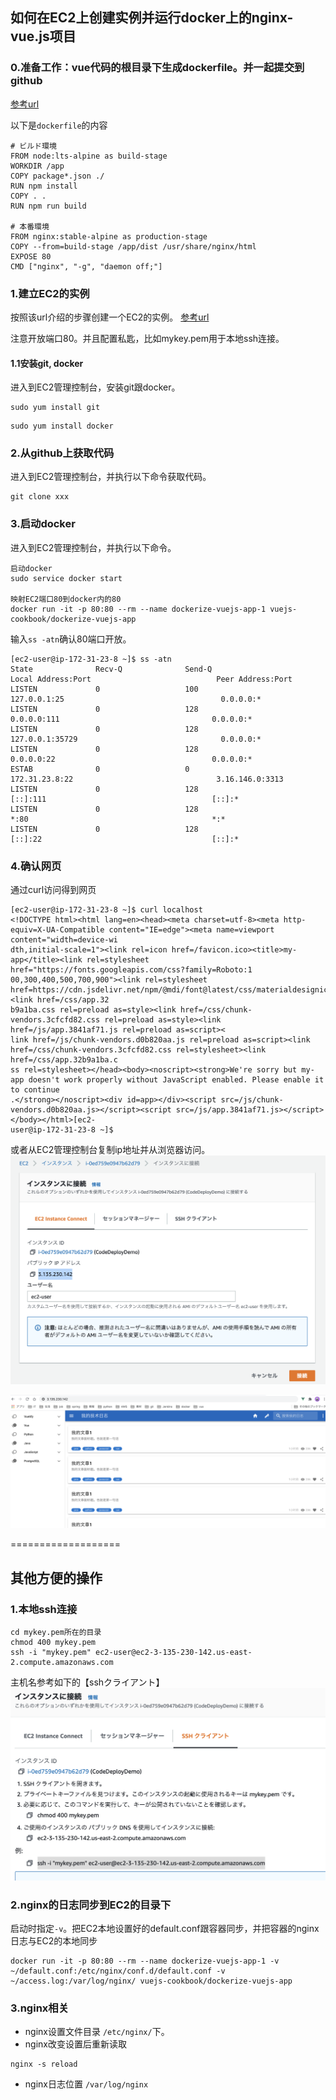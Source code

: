 ## 如何在EC2上创建实例并运行docker上的nginx-vue.js项目

### 0.准备工作：vue代码的根目录下生成dockerfile。并一起提交到github

[参考url](https://jp.vuejs.org/v2/cookbook/dockerize-vuejs-app.html)

以下是`dockerfile`的内容
```
# ビルド環境
FROM node:lts-alpine as build-stage
WORKDIR /app
COPY package*.json ./
RUN npm install
COPY . .
RUN npm run build

# 本番環境
FROM nginx:stable-alpine as production-stage
COPY --from=build-stage /app/dist /usr/share/nginx/html
EXPOSE 80
CMD ["nginx", "-g", "daemon off;"]
```


### 1.建立EC2的实例
按照该url介绍的步骤创建一个EC2的实例。
[参考url](https://qiita.com/minato-naka/items/c21e4d53db7a720f8fdd#ec2%E3%82%A4%E3%83%B3%E3%82%B9%E3%82%BF%E3%83%B3%E3%82%B9%E4%BD%9C%E6%88%90) 

注意开放端口80。并且配置私匙，比如mykey.pem用于本地ssh连接。

#### 1.1安装git, docker
进入到EC2管理控制台，安装git跟docker。
```shell
sudo yum install git
```

```shell
sudo yum install docker
```

### 2.从github上获取代码
进入到EC2管理控制台，并执行以下命令获取代码。
```shell
git clone xxx
```

### 3.启动docker
进入到EC2管理控制台，并执行以下命令。
```shell
启动docker
sudo service docker start

映射EC2端口80到docker内的80
docker run -it -p 80:80 --rm --name dockerize-vuejs-app-1 vuejs-cookbook/dockerize-vuejs-app
```

输入```ss -atn```确认80端口开放。

```
[ec2-user@ip-172-31-23-8 ~]$ ss -atn
State              Recv-Q              Send-Q                            Local Address:Port                            Peer Address:Port              
LISTEN             0                   100                                   127.0.0.1:25                                   0.0.0.0:*                 
LISTEN             0                   128                                     0.0.0.0:111                                  0.0.0.0:*                 
LISTEN             0                   128                                   127.0.0.1:35729                                0.0.0.0:*                 
LISTEN             0                   128                                     0.0.0.0:22                                   0.0.0.0:*                 
ESTAB              0                   0                                   172.31.23.8:22                                3.16.146.0:3313              
LISTEN             0                   128                                        [::]:111                                     [::]:*                 
LISTEN             0                   128                                           *:80                                         *:*                 
LISTEN             0                   128                                        [::]:22                                      [::]:*   
```

### 4.确认网页
通过curl访问得到网页
```shell
[ec2-user@ip-172-31-23-8 ~]$ curl localhost
<!DOCTYPE html><html lang=en><head><meta charset=utf-8><meta http-equiv=X-UA-Compatible content="IE=edge"><meta name=viewport content="width=device-wi
dth,initial-scale=1"><link rel=icon href=/favicon.ico><title>my-app</title><link rel=stylesheet href="https://fonts.googleapis.com/css?family=Roboto:1
00,300,400,500,700,900"><link rel=stylesheet href=https://cdn.jsdelivr.net/npm/@mdi/font@latest/css/materialdesignicons.min.css><link href=/css/app.32
b9a1ba.css rel=preload as=style><link href=/css/chunk-vendors.3cfcfd82.css rel=preload as=style><link href=/js/app.3841af71.js rel=preload as=script><
link href=/js/chunk-vendors.d0b820aa.js rel=preload as=script><link href=/css/chunk-vendors.3cfcfd82.css rel=stylesheet><link href=/css/app.32b9a1ba.c
ss rel=stylesheet></head><body><noscript><strong>We're sorry but my-app doesn't work properly without JavaScript enabled. Please enable it to continue
.</strong></noscript><div id=app></div><script src=/js/chunk-vendors.d0b820aa.js></script><script src=/js/app.3841af71.js></script></body></html>[ec2-
user@ip-172-31-23-8 ~]$ 
```
或者从EC2管理控制台复制ip地址并从浏览器访问。
![1](../pic/1.png)

![2](../pic/2.png)

===================
## 其他方便的操作
### 1.本地ssh连接
```
cd mykey.pem所在的目录
chmod 400 mykey.pem
ssh -i "mykey.pem" ec2-user@ec2-3-135-230-142.us-east-2.compute.amazonaws.com
```
主机名参考如下的【sshクライアント】
![3](../pic/3.png)

### 2.nginx的日志同步到EC2的目录下
启动时指定`-v`。把EC2本地设置好的default.conf跟容器同步，并把容器的nginx日志与EC2的本地同步
```
docker run -it -p 80:80 --rm --name dockerize-vuejs-app-1 -v ~/default.conf:/etc/nginx/conf.d/default.conf -v ~/access.log:/var/log/nginx/ vuejs-cookbook/dockerize-vuejs-app
```

### 3.nginx相关
- nginx设置文件目录
`/etc/nginx/`下。
- nginx改变设置后重新读取
```shell
nginx -s reload
```
- nginx日志位置
`/var/log/nginx`
